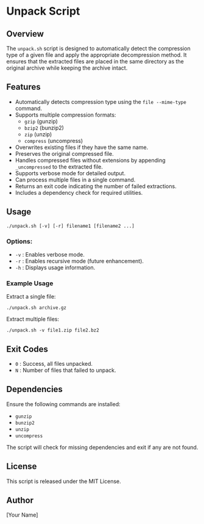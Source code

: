 # Unpack Script

## Overview
The `unpack.sh` script is designed to automatically detect the compression type of a given file and apply the appropriate decompression method. It ensures that the extracted files are placed in the same directory as the original archive while keeping the archive intact.

## Features
- Automatically detects compression type using the `file --mime-type` command.
- Supports multiple compression formats:
  - `gzip` (gunzip)
  - `bzip2` (bunzip2)
  - `zip` (unzip)
  - `compress` (uncompress)
- Overwrites existing files if they have the same name.
- Preserves the original compressed file.
- Handles compressed files without extensions by appending `_uncompressed` to the extracted file.
- Supports verbose mode for detailed output.
- Can process multiple files in a single command.
- Returns an exit code indicating the number of failed extractions.
- Includes a dependency check for required utilities.

## Usage
```
./unpack.sh [-v] [-r] filename1 [filename2 ...]
```

### Options:
- `-v` : Enables verbose mode.
- `-r` : Enables recursive mode (future enhancement).
- `-h` : Displays usage information.

### Example Usage
Extract a single file:
```
./unpack.sh archive.gz
```

Extract multiple files:
```
./unpack.sh -v file1.zip file2.bz2
```

## Exit Codes
- `0` : Success, all files unpacked.
- `N` : Number of files that failed to unpack.

## Dependencies
Ensure the following commands are installed:
- `gunzip`
- `bunzip2`
- `unzip`
- `uncompress`

The script will check for missing dependencies and exit if any are not found.

## License
This script is released under the MIT License.

## Author
[Your Name]

